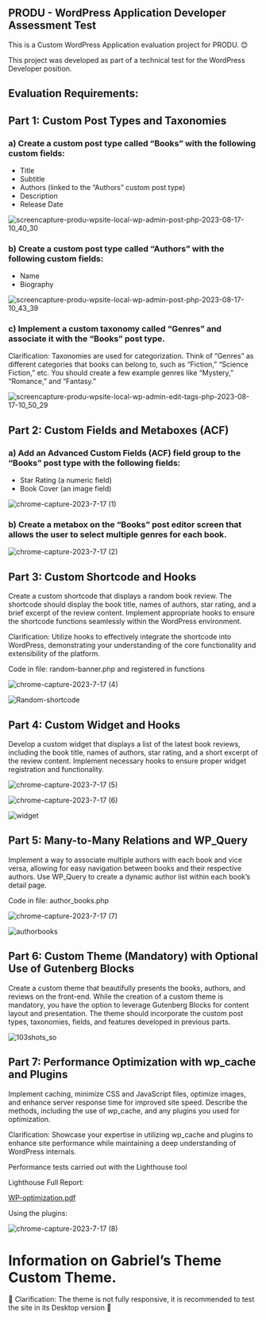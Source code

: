<h2>PRODU - WordPress Application Developer Assessment Test</h2>
This is a Custom WordPress Application evaluation project for PRODU. 😊

This project was developed as part of a technical test for the WordPress Developer position.

<h2>Evaluation Requirements:</h2>

<h2>Part 1: Custom Post Types and Taxonomies</h2>

<h3>a) Create a custom post type called “Books” with the following custom fields:</h3> 
<ul> 
  <li>Title</li> 
  <li>Subtitle</li> 
  <li>Authors (linked to the “Authors” custom post type)</li> 
  <li>Description</li> 
  <li>Release Date</li> 
</ul>

![screencapture-produ-wpsite-local-wp-admin-post-php-2023-08-17-10_40_30](https://github.com/magallanesgabo/PRODU---WordPress-Application-Developer-Assessment-Test/assets/96898684/ad6e99e4-e340-4263-af61-622f296e4b01)


<h3>b) Create a custom post type called “Authors” with the following custom fields:</h3> 
<ul> 
  <li>Name</li> 
  <li>Biography</li> 
</ul>

![screencapture-produ-wpsite-local-wp-admin-post-php-2023-08-17-10_43_39](https://github.com/magallanesgabo/PRODU---WordPress-Application-Developer-Assessment-Test/assets/96898684/7a195dd3-1966-4c53-9a84-5874fe024945)


<h3>c) Implement a custom taxonomy called “Genres” and associate it with the “Books” post type.</h3> 
<p>Clarification: Taxonomies are used for categorization. Think of “Genres” as different categories that books can belong to, such as “Fiction,” “Science Fiction,” etc. You should create a few example genres like “Mystery,” “Romance,” and “Fantasy.”</p>

![screencapture-produ-wpsite-local-wp-admin-edit-tags-php-2023-08-17-10_50_29](https://github.com/magallanesgabo/PRODU---WordPress-Application-Developer-Assessment-Test/assets/96898684/9d9f2581-bec0-4d0f-a7a3-b5b695662625)

<h2>Part 2: Custom Fields and Metaboxes (ACF)</h2>

<h3>a) Add an Advanced Custom Fields (ACF) field group to the “Books” post type with the following fields:</h3> 
<ul> 
  <li>Star Rating (a numeric field)</li> 
  <li>Book Cover (an image field)</li> 
</ul>

![chrome-capture-2023-7-17 (1)](https://github.com/magallanesgabo/PRODU---WordPress-Application-Developer-Assessment-Test/assets/96898684/1d72aeb0-2ea9-4794-9b5a-2e4b0d80b95e)

<h3>b) Create a metabox on the “Books” post editor screen that allows the user to select multiple genres for each book.</h3>

![chrome-capture-2023-7-17 (2)](https://github.com/magallanesgabo/PRODU---WordPress-Application-Developer-Assessment-Test/assets/96898684/e4b6ec56-67e6-46c5-b007-f23e3f0d0083)

<h2>Part 3: Custom Shortcode and Hooks</h2> 
<p>Create a custom shortcode that displays a random book review. The shortcode should display the book title, names of authors, star rating, and a brief excerpt of the review content. Implement appropriate hooks to ensure the shortcode functions seamlessly within the WordPress environment.</p>
<p>Clarification: Utilize hooks to effectively integrate the shortcode into WordPress, demonstrating your understanding of the core functionality and extensibility of the platform.</p>

<p>Code in file: random-banner.php and registered in functions</p>

![chrome-capture-2023-7-17 (4)](https://github.com/magallanesgabo/PRODU---WordPress-Application-Developer-Assessment-Test/assets/96898684/ae6abe48-bdbe-4b93-b863-3e544daf8625)

![Random-shortcode](https://github.com/magallanesgabo/PRODU---WordPress-Application-Developer-Assessment-Test/assets/96898684/4b97613c-c147-4cc0-be5a-b33b5cdb4728)

<h2>Part 4: Custom Widget and Hooks</h2> 
<p>Develop a custom widget that displays a list of the latest book reviews, including the book title, names of authors, star rating, and a short excerpt of the review content. Implement necessary hooks to ensure proper widget registration and functionality.</p>

![chrome-capture-2023-7-17 (5)](https://github.com/magallanesgabo/PRODU---WordPress-Application-Developer-Assessment-Test/assets/96898684/26e05689-c314-47bf-9f2e-c8fc6dc27355)

![chrome-capture-2023-7-17 (6)](https://github.com/magallanesgabo/PRODU---WordPress-Application-Developer-Assessment-Test/assets/96898684/a3f67219-c2bf-46fe-aa1d-231e2697e8ec)

![widget](https://github.com/magallanesgabo/PRODU---WordPress-Application-Developer-Assessment-Test/assets/96898684/0b053c8e-c0aa-450e-b63d-5d0079ee7e36)

<h2>Part 5: Many-to-Many Relations and WP_Query</h2> 
<p>Implement a way to associate multiple authors with each book and vice versa, allowing for easy navigation between books and their respective authors. Use WP_Query to create a dynamic author list within each book’s detail page.</p>

<p>Code in file: author_books.php</p>

![chrome-capture-2023-7-17 (7)](https://github.com/magallanesgabo/PRODU---WordPress-Application-Developer-Assessment-Test/assets/96898684/e7ac9532-d762-42ab-8678-4256830166f4)

![authorbooks](https://github.com/magallanesgabo/PRODU---WordPress-Application-Developer-Assessment-Test/assets/96898684/8fbab770-55ff-440b-a6ea-d5c784f3bbca)


<h2>Part 6: Custom Theme (Mandatory) with Optional Use of Gutenberg Blocks</h2> 
<p>Create a custom theme that beautifully presents the books, authors, and reviews on the front-end. While the creation of a custom theme is mandatory, you have the option to leverage Gutenberg Blocks for content layout and presentation. The theme should incorporate the custom post types, taxonomies, fields, and features developed in previous parts.</p>

![103shots_so](https://github.com/magallanesgabo/PRODU---WordPress-Application-Developer-Assessment-Test/assets/96898684/6765e5fa-2841-4fe3-9ae2-9030b1f44724)

<h2>Part 7: Performance Optimization with wp_cache and Plugins</h2> 
<p>Implement caching, minimize CSS and JavaScript files, optimize images, and enhance server response time for improved site speed. Describe the methods, including the use of wp_cache, and any plugins you used for optimization.</p> 
<p>Clarification: Showcase your expertise in utilizing wp_cache and plugins to enhance site performance while maintaining a deep understanding of WordPress internals.</p>

<p>Performance tests carried out with the Lighthouse tool</p> 
<p>Lighthouse Full Report:</p>

[WP-optimization.pdf](https://github.com/magallanesgabo/PRODU---WordPress-Application-Developer-Assessment-Test/files/12371223/WP-optimization.pdf)


<p>Using the plugins:</p>
    
![chrome-capture-2023-7-17 (8)](https://github.com/magallanesgabo/PRODU---WordPress-Application-Developer-Assessment-Test/assets/96898684/3742e28f-b58b-45fe-9369-1cb02e2b28d9)

<h1 style=“margin-top: 20px;”>Information on Gabriel’s Theme Custom Theme.</h1>

<p>🚧 Clarification: The theme is not fully responsive, it is recommended to test the site in its Desktop version 🚧</p>
          


